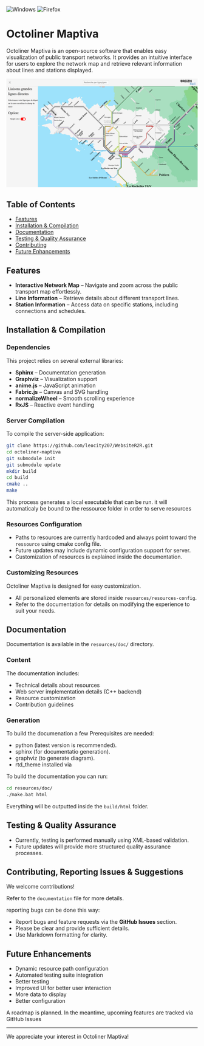 ![Windows](https://img.shields.io/badge/Tested-Windows-blue?logo=windows)
![Firefox](https://img.shields.io/badge/Tested-Firefox-orange?logo=firefox)

# Octoliner Maptiva

Octoliner Maptiva is an open-source software that enables easy visualization of public transport networks. It provides an intuitive interface for users to explore the network map and retrieve relevant information about lines and stations displayed.

![image](./example.png)

## Table of Contents
- [Features](#features)
- [Installation & Compilation](#installation--compilation)
- [Documentation](#documentation)
- [Testing & Quality Assurance](#testing--quality-assurance)
- [Contributing](#contributing-reporting-issues--suggestions)
- [Future Enhancements](#future-enhancements)

## Features
- **Interactive Network Map** – Navigate and zoom across the public transport map effortlessly.
- **Line Information** – Retrieve details about different transport lines.
- **Station Information** – Access data on specific stations, including connections and schedules.

## Installation & Compilation

### Dependencies
This project relies on several external libraries:

- **Sphinx** – Documentation generation
- **Graphviz** – Visualization support
- **anime.js** – JavaScript animation
- **Fabric.js** – Canvas and SVG handling
- **normalizeWheel** – Smooth scrolling experience
- **RxJS** – Reactive event handling

### Server Compilation
To compile the server-side application:
```sh
git clone https://github.com/leocity207/WebsiteR2R.git
cd octoliner-maptiva
git submodule init
git submodule update
mkdir build
cd build
cmake ..
make
```
This process generates a local executable that can be run. it will automaticaly be bound to the ressource folder in order to serve resources

### Resources Configuration
- Paths to resources are currently hardcoded and always point toward the `ressource` using cmake config file.
- Future updates may include dynamic configuration support for server.
- Customization of resources is explained inside the documentation.

### Customizing Resources
Octoliner Maptiva is designed for easy customization. 
- All personalized elements are stored inside `resources/resources-config`.
- Refer to the documentation for details on modifying the experience to suit your needs.

## Documentation
Documentation is available in the `resources/doc/` directory.

### Content
The documentation includes:
- Technical details about resources
- Web server implementation details (C++ backend)
- Resource customization
- Contribution guidelines

### Generation
To build the documenation a few Prerequisites are needed:
- python (latest version is recommended).
- sphinx (for documentatio generation).
- graphviz (to generate diagram).
- rtd_theme installed via

To build the documentation you can run:
```sh
cd resources/doc/
./make.bat html
```

Everything will be outputted inside the `build/html` folder.

## Testing & Quality Assurance
- Currently, testing is performed manually using XML-based validation.
- Future updates will provide more structured quality assurance processes.

## Contributing, Reporting Issues & Suggestions
We welcome contributions!

Refer to the `documentation` file for more details.

reporting bugs can be done this way:
- Report bugs and feature requests via the **GitHub Issues** section.
- Please be clear and provide sufficient details.
- Use Markdown formatting for clarity.

## Future Enhancements
- Dynamic resource path configuration
- Automated testing suite integration
- Better testing 
- Improved UI for better user interaction
- More data to display
- Better configuration

A roadmap is planned. In the meantime, upcoming features are tracked via GitHub Issues

---
We appreciate your interest in Octoliner Maptiva!

